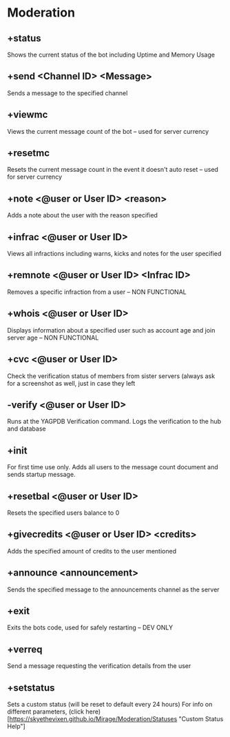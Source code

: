 # Moderation

## +status

Shows the current status of the bot including Uptime and Memory Usage

## +send \<Channel ID\> \<Message\>

Sends a message to the specified channel

## +viewmc

Views the current message count of the bot – used for server currency

## +resetmc

Resets the current message count in the event it doesn&#39;t auto reset – used for server currency

## +note \<@user or User ID\> \<reason\>

Adds a note about the user with the reason specified

## +infrac \<@user or User ID\>

Views all infractions including warns, kicks and notes for the user specified

## +remnote \<@user or User ID\> \<Infrac ID\>

Removes a specific infraction from a user – NON FUNCTIONAL

## +whois \<@user or User ID\>

Displays information about a specified user such as account age and join server age – NON FUNCTIONAL

## +cvc \<@user or User ID\>

Check the verification status of members from sister servers (always ask for a screenshot as well, just in case they left

## -verify \<@user or User ID\>

Runs at the YAGPDB Verification command. Logs the verification to the hub and database

## +init

For first time use only. Adds all users to the message count document and sends startup message.

## +resetbal \<@user or User ID\>

Resets the specified users balance to 0

## +givecredits \<@user or User ID\> \<credits\>

Adds the specified amount of credits to the user mentioned

## +announce \<announcement\>

Sends the specified message to the announcements channel as the server

## +exit

Exits the bots code, used for safely restarting – DEV ONLY

## +verreq

Send a message requesting the verification details from the user

## +setstatus <presence> <activity> <name>

Sets a custom status (will be reset to default every 24 hours)
For info on different parameters, (click here)[https://skyethevixen.github.io/Mirage/Moderation/Statuses "Custom Status Help"]